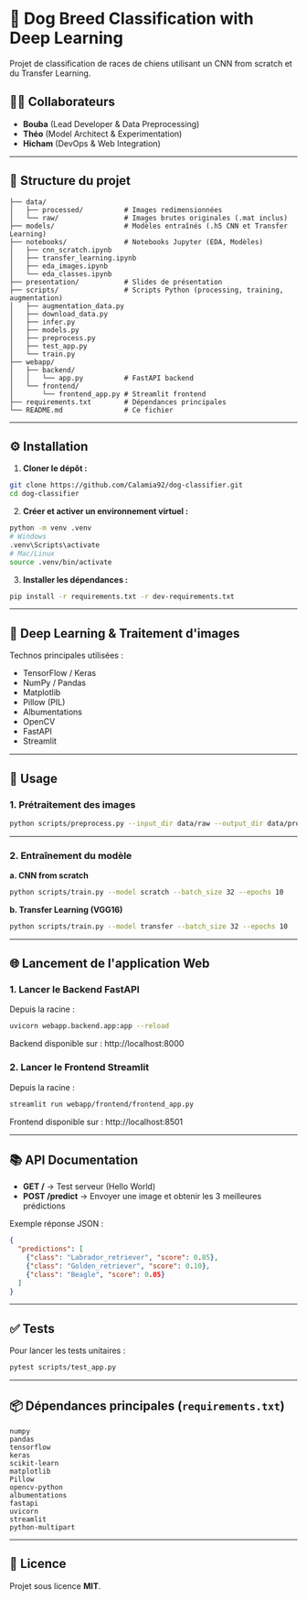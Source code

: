 # 🐶 Dog Breed Classification with Deep Learning

Projet de classification de races de chiens utilisant un CNN from scratch et du Transfer Learning.

## 👨‍💻 Collaborateurs

- **Bouba** (Lead Developer & Data Preprocessing)
- **Théo** (Model Architect & Experimentation)
- **Hicham** (DevOps & Web Integration)

---

## 📂 Structure du projet

```
├── data/
│   ├── processed/          # Images redimensionnées
│   └── raw/                # Images brutes originales (.mat inclus)
├── models/                 # Modèles entraînés (.h5 CNN et Transfer Learning)
├── notebooks/              # Notebooks Jupyter (EDA, Modèles)
│   ├── cnn_scratch.ipynb
│   ├── transfer_learning.ipynb
│   ├── eda_images.ipynb
│   └── eda_classes.ipynb
├── presentation/           # Slides de présentation
├── scripts/                # Scripts Python (processing, training, augmentation)
│   ├── augmentation_data.py
│   ├── download_data.py
│   ├── infer.py
│   ├── models.py
│   ├── preprocess.py
│   ├── test_app.py
│   └── train.py
├── webapp/
│   ├── backend/
│   │   └── app.py          # FastAPI backend
│   └── frontend/
│       └── frontend_app.py # Streamlit frontend
├── requirements.txt        # Dépendances principales
└── README.md               # Ce fichier
```

---

## ⚙️ Installation

1. **Cloner le dépôt :**
```bash
git clone https://github.com/Calamia92/dog-classifier.git
cd dog-classifier
```

2. **Créer et activer un environnement virtuel :**
```bash
python -m venv .venv
# Windows
.venv\Scripts\activate
# Mac/Linux
source .venv/bin/activate
```

3. **Installer les dépendances :**
```bash
pip install -r requirements.txt -r dev-requirements.txt
```

---

## 🧠 Deep Learning & Traitement d'images

Technos principales utilisées :
- TensorFlow / Keras
- NumPy / Pandas
- Matplotlib
- Pillow (PIL)
- Albumentations
- OpenCV
- FastAPI
- Streamlit

---

## 🚀 Usage

### 1. Prétraitement des images
```bash
python scripts/preprocess.py --input_dir data/raw --output_dir data/processed --image_size 224
```

---

### 2. Entraînement du modèle

**a. CNN from scratch**
```bash
python scripts/train.py --model scratch --batch_size 32 --epochs 10
```

**b. Transfer Learning (VGG16)**
```bash
python scripts/train.py --model transfer --batch_size 32 --epochs 10
```

---

## 🌐 Lancement de l'application Web

### 1. Lancer le Backend FastAPI
Depuis la racine :
```bash
uvicorn webapp.backend.app:app --reload
```
Backend disponible sur : http://localhost:8000

### 2. Lancer le Frontend Streamlit
Depuis la racine :
```bash
streamlit run webapp/frontend/frontend_app.py
```
Frontend disponible sur : http://localhost:8501

---

## 📚 API Documentation

- **GET /** → Test serveur (Hello World)
- **POST /predict** → Envoyer une image et obtenir les 3 meilleures prédictions

Exemple réponse JSON :
```json
{
  "predictions": [
    {"class": "Labrador_retriever", "score": 0.85},
    {"class": "Golden_retriever", "score": 0.10},
    {"class": "Beagle", "score": 0.05}
  ]
}
```

---

## ✅ Tests

Pour lancer les tests unitaires :
```bash
pytest scripts/test_app.py
```

---

## 📦 Dépendances principales (`requirements.txt`)

```text
numpy
pandas
tensorflow
keras
scikit-learn
matplotlib
Pillow
opencv-python
albumentations
fastapi
uvicorn
streamlit
python-multipart
```

---

## 📝 Licence

Projet sous licence **MIT**.